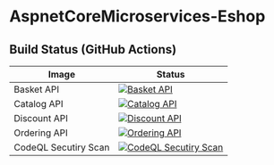 # AspnetCoreMicroservices-Eshop

## Build Status (GitHub Actions)
| Image | Status |
| ------------- | ------------- |
| Basket API | [![Basket API](https://github.com/behdad088/AspnetCoreMicroservices-Eshop/actions/workflows/basket-api.yml/badge.svg)](https://github.com/behdad088/AspnetCoreMicroservices-Eshop/actions?query=workflow:basket-api)|
| Catalog API | [![Catalog API](https://github.com/behdad088/AspnetCoreMicroservices-Eshop/actions/workflows/catalog-api.yml/badge.svg)](https://github.com/behdad088/AspnetCoreMicroservices-Eshop/actions?query=workflow:catalog-api)|
| Discount API | [![Discount API](https://github.com/behdad088/AspnetCoreMicroservices-Eshop/actions/workflows/discount-api.yml/badge.svg)](https://github.com/behdad088/AspnetCoreMicroservices-Eshop/actions?query=workflow:discount-api)|
| Ordering API | [![Ordering API](https://github.com/behdad088/AspnetCoreMicroservices-Eshop/actions/workflows/ordering-api.yml/badge.svg)](https://github.com/behdad088/AspnetCoreMicroservices-Eshop/actions?query=workflow:ordering-api)|
| CodeQL Secutiry Scan | [![CodeQL Secutiry Scan](https://github.com/behdad088/AspnetCoreMicroservices-Eshop/actions/workflows/codeql.yml/badge.svg)](https://github.com/behdad088/AspnetCoreMicroservices-Eshop/actions/workflows/codeql.yml)
